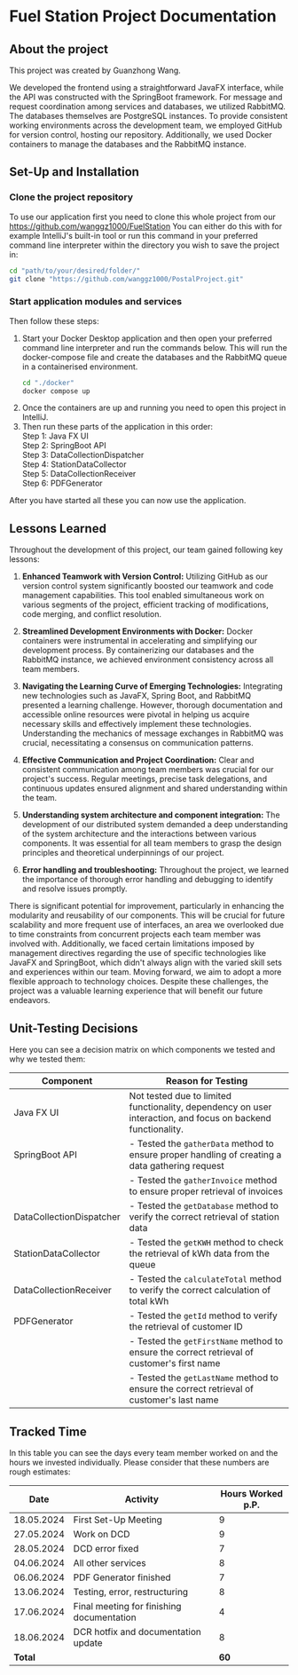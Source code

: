 # Fuel Station Project Documentation

## About the project

This project was created by Guanzhong Wang.

We developed the frontend using a straightforward JavaFX interface, while the API was constructed with the SpringBoot framework. For message and request coordination among services and databases, we utilized RabbitMQ. The databases themselves are PostgreSQL instances. To provide consistent working environments across the development team, we employed GitHub for version control, hosting our repository. Additionally, we used Docker containers to manage the databases and the RabbitMQ instance.


## Set-Up and Installation

### Clone the project repository

To use our application first you need to clone this whole project from our https://github.com/wanggz1000/FuelStation
You can either do this with for example IntelliJ's built-in tool or run this command in your preferred command line interpreter within the directory you wish to save the project in:

```bash
cd "path/to/your/desired/folder/"
git clone "https://github.com/wanggz1000/PostalProject.git"
```

### Start application modules and services

Then follow these steps:

1. Start your Docker Desktop application and then open your preferred command line interpreter and run the commands below. This will run the docker-compose file and create the databases and the RabbitMQ queue in a containerised environment.
    ```bash
    cd "./docker" 
    docker compose up
    ```
2. Once the containers are up and running you need to open this project in IntelliJ.
3. Then run these parts of the application in this order:  
   Step 1: Java FX UI  
   Step 2: SpringBoot API  
   Step 3: DataCollectionDispatcher   
   Step 4: StationDataCollector   
   Step 5: DataCollectionReceiver   
   Step 6: PDFGenerator   

After you have started all these you can now use the application.

## Lessons Learned

Throughout the development of this project, our team gained following key lessons:

1. **Enhanced Teamwork with Version Control:** 
   Utilizing GitHub as our version control system significantly boosted our teamwork and code management capabilities. This tool enabled simultaneous work on various segments of     the project, efficient tracking of modifications, code merging, and conflict resolution.

2. **Streamlined Development Environments with Docker:** 
   Docker containers were instrumental in accelerating and simplifying our development process. By containerizing our databases and the RabbitMQ instance, we achieved environment    consistency across all team members.
3. **Navigating the Learning Curve of Emerging Technologies:**
   Integrating new technologies such as JavaFX, Spring Boot, and RabbitMQ presented a learning challenge. However, thorough documentation and accessible online resources were        pivotal in helping us acquire necessary skills and effectively implement these technologies. Understanding the mechanics of message exchanges in RabbitMQ was crucial,             necessitating a consensus on communication patterns.
4. **Effective Communication and Project Coordination:** 
   Clear and consistent communication among team members was crucial for our project's success. Regular meetings, precise task delegations, and continuous updates ensured            alignment and shared understanding within the team.
5. **Understanding system architecture and component integration:** 
   The development of our distributed system demanded a deep understanding of the system architecture and the interactions between various components. It was essential for all       team members to grasp the design principles and theoretical underpinnings of our project.
6. **Error handling and troubleshooting:**
   Throughout the project, we learned the importance of thorough error handling and debugging 
   to identify and resolve issues promptly.

There is significant potential for improvement, particularly in enhancing the modularity and reusability of our components. This will be crucial for future scalability and more frequent use of interfaces, an area we overlooked due to time constraints from concurrent projects each team member was involved with. Additionally, we faced certain limitations imposed by management directives regarding the use of specific technologies like JavaFX and SpringBoot, which didn't always align with the varied skill sets and experiences within our team. Moving forward, we aim to adopt a more flexible approach to technology choices. Despite these challenges, the project was a valuable learning experience that will benefit our future endeavors.

## Unit-Testing Decisions

Here you can see a decision matrix on which components we tested and why we tested them:

| Component                | Reason for Testing                                                                                           |
|--------------------------|--------------------------------------------------------------------------------------------------------------|
| Java FX UI               | Not tested due to limited functionality, dependency on user interaction, and focus on backend functionality. |
| SpringBoot API           | - Tested the `gatherData` method to ensure proper handling of creating a data gathering request              |
|                          | - Tested the `gatherInvoice` method to ensure proper retrieval of invoices                                   |
| DataCollectionDispatcher | - Tested the `getDatabase` method to verify the correct retrieval of station data                            |
| StationDataCollector     | - Tested the `getKWH` method to check the retrieval of kWh data from the queue                               |
| DataCollectionReceiver   | - Tested the `calculateTotal` method to verify the correct calculation of total kWh                          |
| PDFGenerator             | - Tested the `getId` method to verify the retrieval of customer ID                                           |
|                          | - Tested the `getFirstName` method to ensure the correct retrieval of customer's first name                  |
|                          | - Tested the `getLastName` method to ensure the correct retrieval of customer's last name                    |

## Tracked Time

In this table you can see the days every team member worked on and the hours we invested individually. Please consider that these numbers are rough estimates:

| Date       | Activity                                  | Hours Worked p.P. |
|------------|-------------------------------------------|-------------------|
| 18.05.2024 | First Set-Up Meeting                      | 9                 |
| 27.05.2024 | Work on DCD                               | 9                 |
| 28.05.2024 | DCD error fixed                           | 7                 |
| 04.06.2024 | All other services                        | 8                 |
| 06.06.2024 | PDF Generator finished                    | 7                 |
| 13.06.2024 | Testing, error, restructuring             | 8                 |
| 17.06.2024 | Final meeting for finishing documentation | 4                 |
| 18.06.2024 | DCR hotfix and documentation update       | 8                 |
| **Total**  |                                           | **60**            |






